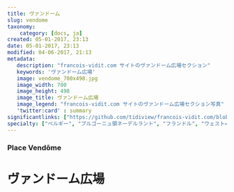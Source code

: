 ```yaml
---
title: ヴァンドーム
slug: vendome
taxonomy:
    category: [docs, ja]
created: 05-01-2017, 23:13
date: 05-01-2017, 23:13
modified: 04-06-2017, 21:13
metadata:
   description: "francois-vidit.com サイトのヴァンドーム広場セクション"
   keywords: 'ヴァンドーム広場'
   image: vendome_700x498.jpg
   image_width: 700
   image_height: 498
   image_title: ヴァンドーム広場
   image_legend: "francois-vidit.com サイトのヴァンドーム広場セクション写真"
   'twitter:card' : summary
significantlinks: ["https://github.com/tidiview/francois-vidit.com/blob/develop/user/sites/docs/pages/01.home/01.paris/02.vendome/chapter.ja.md"]
specialty: ["ベルギー", "ブルゴーニュ領ネーデルラント", "フランドル", "ウェスト=フランデレン州", "ヴァンドーム広場", "ブルッヘ"]
---
```

### Place Vendôme

# ヴァンドーム<wbr>広場